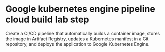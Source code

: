 # Google kubernetes engine pipeline cloud build lab step
Create a CI/CD pipeline that automatically builds a container image, stores the image in Artifact Registry, updates a Kubernetes manifest in a Git repository, and deploys the application to Google Kubernetes Engine.


